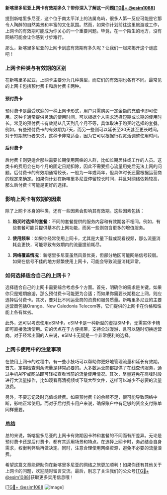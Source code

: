 **新喀里多尼亚上网卡有效期多久？带你深入了解这一问题[[TG💪+ @esim1088](https://t.me/s/esim1088)]**

提到新喀里多尼亚，这个位于南太平洋上的法属岛屿，很多人第一反应可能是它那令人陶醉的自然美景和丰富的文化氛围。然而，如果你计划前往这里旅游或工作，上网卡的有效期可能成为你关心的一个重要问题。毕竟，在一个陌生的地方，没有网络可能会让你感到寸步难行。

那么，新喀里多尼亚的上网卡到底有效期有多久呢？让我们一起来揭开这个谜底吧！

### 上网卡种类与有效期的区别

在新喀里多尼亚，上网卡主要分为几种类型，而它们的有效期也各有不同。最常见的上网卡包括预付费卡和后付费卡两种。

#### 预付费卡

预付费卡是最受欢迎的一种上网卡形式，用户只需购买一定金额的充值卡即可使用。这种卡通常提供灵活的使用时间，可以根据个人需求选择短期或长期的使用时长。常见的预付费卡有效期从几天到几个月不等，具体取决于购买时选择的套餐。例如，有些预付费卡的有效期为7天，而另一些则可以延长至30天甚至更长时间。对于短期旅行者来说，这种卡非常适合，因为它可以根据行程灵活调整使用时间。

#### 后付费卡

后付费卡则更适合那些需要长期使用网络的人群，比如长期居住或工作的人员。这类卡的费用会在每个月的固定日期扣除，因此不需要担心流量用完后无法上网的问题。后付费卡的有效期通常较长，一般为一年或两年，但具体时长还需根据运营商的规定来确定。如果你计划在新喀里多尼亚停留较长时间，并且对网络依赖较高，那么后付费卡可能是更好的选择。

### 影响上网卡有效期的因素

除了上网卡本身的种类，还有一些因素会影响其有效期。这些因素包括：

1. **购买时选择的套餐**：不同的套餐提供的服务内容和有效期各不相同。例如，有些套餐可能只提供基本的上网功能，而另一些则包含更多的增值服务。
   
2. **使用频率**：如果你经常使用上网卡，尤其是大量下载或观看视频，那么流量消耗会更快，可能导致有效期内的流量提前耗尽。

3. **网络覆盖情况**：新喀里多尼亚虽然风景优美，但部分地区可能网络信号较弱。如果在信号不佳的地方频繁使用上网卡，可能会导致流量消耗异常。

### 如何选择适合自己的上网卡？

选择适合自己的上网卡需要综合考虑多个方面。首先，明确你的需求是关键。如果你只是短期旅游，那么预付费卡可能更为合适；而如果你需要长期稳定上网，则应选择后付费卡。其次，要对比不同运营商的资费和服务质量。新喀里多尼亚的主要运营商包括Orange、New Caledonia Telecom等，它们提供的上网卡在价格和性能上各有优劣。

此外，还可以考虑使用eSIM卡。eSIM卡是一种新型的虚拟SIM卡，无需实体卡槽即可直接激活使用。它的优点在于方便携带，支持全球漫游，且可以随时切换运营商。对于经常出国的人来说，eSIM卡无疑是一个非常便利的选择。

### 上网卡使用中的注意事项

在使用上网卡的过程中，有一些小技巧可以帮助你更好地管理流量和延长有效期。首先，定期检查剩余流量是非常必要的。大多数运营商都提供了在线查询服务，通过手机APP或网站即可轻松查看当前的流量使用情况。其次，尽量避免在高峰时段进行大流量操作，比如观看高清视频或下载大型文件，这样可以减少不必要的流量浪费。

另外，不要忘记及时充值或续费。如果预付费卡的余额不足，很可能导致网络中断，影响正常使用。而对于后付费卡用户来说，确保账户中有足够的资金支付账单同样重要。

### 总结

总的来说，新喀里多尼亚的上网卡有效期因卡种和套餐的不同而有所差异。无论是预付费卡还是后付费卡，都有其适用场景和特点。在选择上网卡时，务必结合自身需求，权衡利弊后再做决定。同时，注意合理使用网络资源，避免不必要的流量浪费。

希望这篇文章能帮助你在新喀里多尼亚的网络之旅更加顺利！如果你还有其他关于上网卡的问题，欢迎随时留言交流。最后，别忘了关注我们的公众号[[TG💪+ @esim1088](https://t.me/s/esim1088)]获取更多实用信息哦！

[[TG💪+ @esim1088](https://t.me/s/esim1088) ![Image](https://i.postimg.cc/4NQfJmqS/Snipaste-2025-05-13-00-14-12.png)]